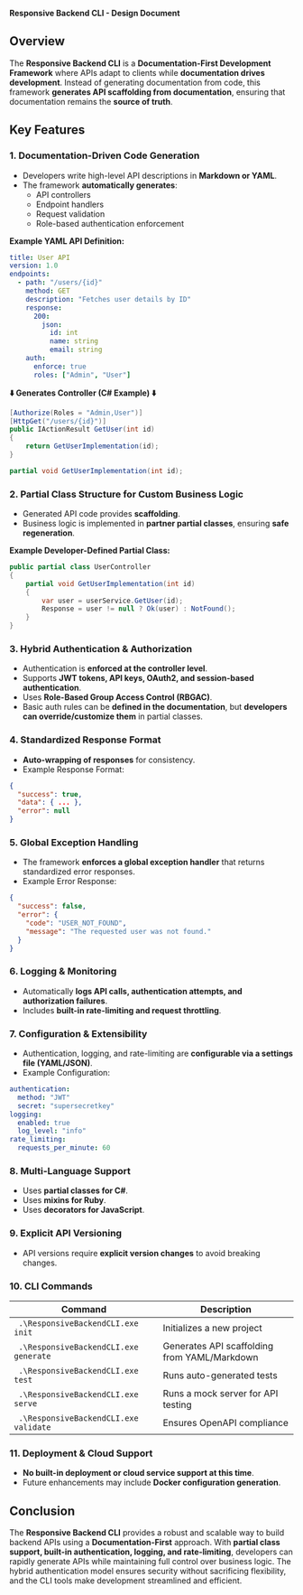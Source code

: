 **Responsive Backend CLI - Design Document**

## Overview
The **Responsive Backend CLI** is a **Documentation-First Development Framework** where APIs adapt to clients while **documentation drives development**. Instead of generating documentation from code, this framework **generates API scaffolding from documentation**, ensuring that documentation remains the **source of truth**.

## Key Features

### 1. **Documentation-Driven Code Generation**
- Developers write high-level API descriptions in **Markdown or YAML**.
- The framework **automatically generates**:
  - API controllers
  - Endpoint handlers
  - Request validation
  - Role-based authentication enforcement
  
**Example YAML API Definition:**
```yaml
title: User API
version: 1.0
endpoints:
  - path: "/users/{id}"
    method: GET
    description: "Fetches user details by ID"
    response:
      200:
        json:
          id: int
          name: string
          email: string
    auth:
      enforce: true
      roles: ["Admin", "User"]
```

**⬇️ Generates Controller (C# Example) ⬇️**
```csharp
[Authorize(Roles = "Admin,User")]
[HttpGet("/users/{id}")]
public IActionResult GetUser(int id)
{
    return GetUserImplementation(id);
}

partial void GetUserImplementation(int id);
```

### 2. **Partial Class Structure for Custom Business Logic**
- Generated API code provides **scaffolding**.
- Business logic is implemented in **partner partial classes**, ensuring **safe regeneration**.

**Example Developer-Defined Partial Class:**
```csharp
public partial class UserController
{
    partial void GetUserImplementation(int id)
    {
        var user = userService.GetUser(id);
        Response = user != null ? Ok(user) : NotFound();
    }
}
```

### 3. **Hybrid Authentication & Authorization**
- Authentication is **enforced at the controller level**.
- Supports **JWT tokens, API keys, OAuth2, and session-based authentication**.
- Uses **Role-Based Group Access Control (RBGAC)**.
- Basic auth rules can be **defined in the documentation**, but **developers can override/customize them** in partial classes.

### 4. **Standardized Response Format**
- **Auto-wrapping of responses** for consistency.
- Example Response Format:
```json
{
  "success": true,
  "data": { ... },
  "error": null
}
```

### 5. **Global Exception Handling**
- The framework **enforces a global exception handler** that returns standardized error responses.
- Example Error Response:
```json
{
  "success": false,
  "error": {
    "code": "USER_NOT_FOUND",
    "message": "The requested user was not found."
  }
}
```

### 6. **Logging & Monitoring**
- Automatically **logs API calls, authentication attempts, and authorization failures**.
- Includes **built-in rate-limiting and request throttling**.

### 7. **Configuration & Extensibility**
- Authentication, logging, and rate-limiting are **configurable via a settings file (YAML/JSON)**.
- Example Configuration:
```yaml
authentication:
  method: "JWT"
  secret: "supersecretkey"
logging:
  enabled: true
  log_level: "info"
rate_limiting:
  requests_per_minute: 60
```

### 8. **Multi-Language Support**
- Uses **partial classes for C#**.
- Uses **mixins for Ruby**.
- Uses **decorators for JavaScript**.

### 9. **Explicit API Versioning**
- API versions require **explicit version changes** to avoid breaking changes.

### 10. **CLI Commands**
| Command      | Description |
|-------------|-------------|
| ` .\ResponsiveBackendCLI.exe  init`   | Initializes a new project |
| ` .\ResponsiveBackendCLI.exe  generate` | Generates API scaffolding from YAML/Markdown | --language
| ` .\ResponsiveBackendCLI.exe  test` | Runs auto-generated tests |
| ` .\ResponsiveBackendCLI.exe  serve` | Runs a mock server for API testing |
| ` .\ResponsiveBackendCLI.exe  validate` | Ensures OpenAPI compliance |

### 11. **Deployment & Cloud Support**
- **No built-in deployment or cloud service support at this time**.
- Future enhancements may include **Docker configuration generation**.

## Conclusion
The **Responsive Backend CLI** provides a robust and scalable way to build backend APIs using a **Documentation-First** approach. With **partial class support, built-in authentication, logging, and rate-limiting**, developers can rapidly generate APIs while maintaining full control over business logic. The hybrid authentication model ensures security without sacrificing flexibility, and the CLI tools make development streamlined and efficient.

